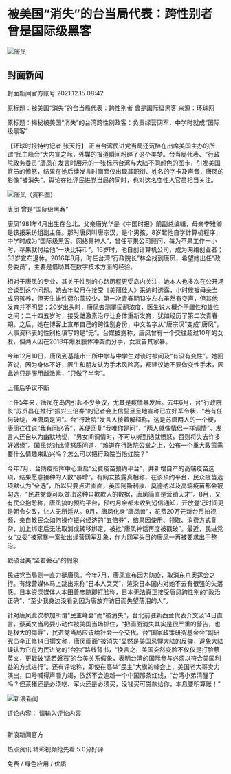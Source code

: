 # 被美国“消失”的台当局代表：跨性别者 曾是国际级黑客

![唐凤](//n.sinaimg.cn/sinakd10200/360/w180h180/20221208/1a02-2366e83a0687902c7c77d1f31727c30f.jpg)

## 封面新闻

封面新闻官方账号 2021.12.15 08:42

原标题：被美国“消失”的台当局代表：跨性别者 曾是国际级黑客 来源：环球网

原标题：揭秘被美国“消失”的台湾跨性别政客：负责绿营网军，中学时就成“国际级黑客”

【环球时报特约记者 张天行】 正当台湾民进党当局还沉醉在出席美国主办的所谓“民主峰会”大内宣之际，外媒的报道瞬间粉碎了这个美梦。台当局代表、“行政院政务委员”唐凤在发言时展示的一张标示台湾与大陆不同颜色的图卡，引发美国官员的愤怒，结果在她后续发言时画面仅出现其职衔、姓名的字卡及声音，唐凤的影像“被消失”。舆论在批评民进党当局的同时，也对这名变性人官员相当关注。

![唐凤（资料图）](//k.sinaimg.cn/n/spider20211215/229/w650h379/20211215/2fe2-dc7822ca7e87df28216a758bf5cb24e4.jpg/w700d1q75cms.jpg?by=cms_fixed_width)

唐凤  曾是“国际级黑客”

唐凤1981年4月出生在台北，父亲唐光华是《中国时报》前副总编辑，母亲李雅卿是该报采访组副主任。那时唐凤叫唐宗汉，是个男孩，8岁起他自学计算机程序，中学时成为“国际级黑客、网络界神人”，曾任苹果公司顾问，每为苹果工作一小时，苹果就付给他“一块比特币”。16岁时，他自创计算机公司，成为网络创业者；33岁宣布退休。2016年8月，时任台湾“行政院长”林全找到唐凤，希望她出任“政务委员”，主要是借助其在数字技术方面的经验。

相对于唐凤的专业，其关于性别的心路历程更受岛内关注，她本人也多次在公开场合谈到这个问题。她去年12月在接受《美丽佳人》采访时透露，小时候被母亲当成男孩养，但天生雄性荷尔蒙较少，第一次青春期13岁左右虽然有变声，但其他发育并不明显；20岁出头时，唐凤去测睪固酮浓度，医生说大概介于雌性和雄性之间；二十四五岁时，接受雌激素治疗让身体重新发育，犹如经历了第二次青春期。之后，她在博客上宣布自己的跨性别身份，中文名字从“唐宗汉”变成“唐凤”，人事资料表的性别栏填写的是“无”。台媒披露称，唐凤曾有一个交往超过10年的女友，但两人因在2018年爆发肢体冲突而分手，女友告其家暴。

今年12月10日，唐凤到基隆市一所中学与中学生对谈时被问及“有没有变性”。她回答说，因为身体不好，医生和朋友认为手术风险高，都建议她不要做变性手术，因此她只是服用雌激素，“只做了半套”。

上任后争议不断

上任5年来，唐凤在岛内引起不少争议，尤其是疫情暴发后。去年6月，台“行政院长”苏贞昌在推行“振兴三倍券”的记者会上信誓旦旦地宣称已立好军令状，“若有任何破绽，唯唐凤是问”。台“行政院”发言人接着解释称，这是苏唐两人的一个梗，唐凤往往说“我有问必答”，苏便回复“我唯你是问”，“两人就像情侣一样调情”。发言人还自以为幽默地说，“男女间调情时，不可以听到话就愤怒，否则将失去许多好姻缘”。国民党对此愤怒质问道，“难道在行政院公堂之上，公布一个重大政策需要什么情趣来助兴吗？怎么可以把行政院当怡红院？”

今年7月，台防疫指挥中心重启“公费疫苗预约平台”，并新增自产的高端疫苗选项，结果愿意接种的人数“暴增”。有网友披露真相称，在该预约平台，民众疫苗选项默认为“全选”，所以只要点进画面，英国阿斯利康、莫德纳以及高端疫苗都会被勾选，“民进党竟可以做出这种自欺欺人的数据，唐凤简直是营销天才”。8月，又有民众抱怨称，唐凤搞的预约平台，预约月余都未收到短信通知，开放登记时间更是朝令夕改，让人无所适从。9月，唐凤化身“唐凤兽”，花费20万元新台币拍视频，亲自教民众如何操作振兴经济的“五倍券”，结果因使用、领取、消费方式复杂，加上绑定后无法取消或转移绑定，被批“唐凤神话再度被戳破”。最近，民进党女“立委”被家暴一案扯出绿营网军乱象，作为网军头目的唐凤一再被要求出手整治。

戳破台美“坚若磐石”的假象

民进党当局则一直力挺唐凤。今年7月，唐凤宣布因为防疫，取消东京奥运会之行。有绿营媒体马上跳出来称“日本人哭哭”，渲染日本国内对她不去有很强的失落感。日本资深媒体人本田善彦随即打脸称，日本无法真正接受唐凤跨性别的“政治正确”，“至少我身边没看到因为唐放弃访日而失望落泪的人”。

针对唐凤此次参加所谓“民主峰会”而“被消失”，台北前驻新西兰代表介文汲14日直言，蔡英文当局耍小动作被美国当场抓住，“把画面消失其实是很严重的警告，也是极大的侮辱”，民进党当局应该给社会一个交代。台“国家政策研究基金会”副研究员李正修14日撰文称，唐凤画面“被消失”显然是美国忌惮大陆的反弹，避免大陆误认为它在为民进党的“台独”路线背书，“换言之，美国突然变脸不仅仅是打脸蔡英文，更戳破‘坚若磐石’的台美关系假象，表明台湾的国际参与必须以符合美国利益的方式进行”。还有评论称，即使在高举“民主”大旗的峰会上，美国老大哥卖力演出，口号喊得声嘶力竭，依然不会逾越一个中国那条红线，“台湾小弟清醒了吗？但莱猪还是必须吃、军火还是必须买，没钱买可贷款给你，本息要明算账！”

![新浪新闻](https://n.sinaimg.cn/default/80905340/20200331/sinalogo.png)

评论内容：
请输入评论内容

![唐凤的评论](data:image/png;base64,iVBORw0KGgoAAAANSUhEUgAAAAMAAAACAQMAAACnuvRZAAAAA1BMVEUAAACnej3aAAAAAXRSTlMAQObYZgAAAApJREFUCNdjAAIAAAQAASDSLW8AAAAASUVORK5CYII=)

新浪新闻官方

热点资讯 精彩视频抢先看 5.0分好评

免费 / 绿色应用 / 优质